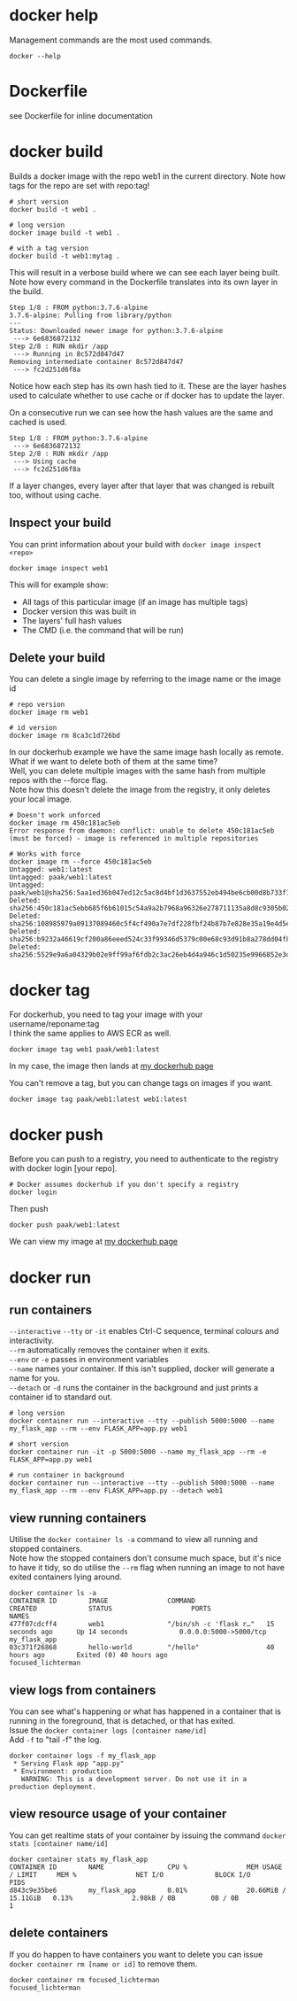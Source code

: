 # docker help
Management commands are the most used commands.
~~~~
docker --help
~~~~

# Dockerfile
see Dockerfile for inline documentation

# docker build
Builds a docker image with the repo web1 in the current directory. Note how tags for the repo are set with repo:tag!
~~~~
# short version
docker build -t web1 . 

# long version
docker image build -t web1 .

# with a tag version
docker build -t web1:mytag .
~~~~
This will result in a verbose build where we can see each layer being built.<br>
Note how every command in the Dockerfile translates into its own layer in the build.<br>
~~~~
Step 1/8 : FROM python:3.7.6-alpine
3.7.6-alpine: Pulling from library/python
---
Status: Downloaded newer image for python:3.7.6-alpine
 ---> 6e6836872132
Step 2/8 : RUN mkdir /app
 ---> Running in 8c572d847d47
Removing intermediate container 8c572d847d47
 ---> fc2d251d6f8a
~~~~
Notice how each step has its own hash tied to it. These are the layer hashes used to calculate whether to use cache or if docker has to update the layer.

On a consecutive run we can see how the hash values are the same and cached is used.
~~~
Step 1/8 : FROM python:3.7.6-alpine
 ---> 6e6836872132
Step 2/8 : RUN mkdir /app
 ---> Using cache
 ---> fc2d251d6f8a
~~~~
If a layer changes, every layer after that layer that was changed is rebuilt too, without using cache.

## Inspect your build
You can print information about your build with `docker image inspect <repo>`
~~~~
docker image inspect web1
~~~~
This will for example show:
* All tags of this particular image (if an image has multiple tags)
* Docker version this was built in
* The layers' full hash values
* The CMD (i.e. the command that will be run)

## Delete your build
You can delete a single image by referring to the image name or the image id
~~~~
# repo version
docker image rm web1

# id version
docker image rm 8ca3c1d726bd 
~~~~
In our dockerhub example we have the same image hash locally as remote. What if we want to delete both of them at the same time?<br>
Well, you can delete multiple images with the same hash from multiple repos with the --force flag.<br>
Note how this doesn't delete the image from the registry, it only deletes your local image.
~~~~
# Doesn't work unforced
docker image rm 450c181ac5eb        
Error response from daemon: conflict: unable to delete 450c181ac5eb (must be forced) - image is referenced in multiple repositories

# Works with force
docker image rm --force 450c181ac5eb
Untagged: web1:latest
Untagged: paak/web1:latest
Untagged: paak/web1@sha256:5aa1ed36b047ed12c5ac8d4bf1d3637552eb494be6cb00d8b733f13e79537468
Deleted: sha256:450c181ac5ebb685f6b61015c54a9a2b7968a96326e278711135a8d8c9305b02
Deleted: sha256:108985979a09137089460c5f4cf490a7e7df228fbf24b87b7e828e35a19e4d5e
Deleted: sha256:b9232a46619cf200a86eeed524c33f99346d5379c00e68c93d91b8a278dd04f8
Deleted: sha256:5529e9a6a04329b02e9ff99af6fdb2c3ac26eb4d4a946c1d50235e9966852e3d

~~~~

# docker tag
For dockerhub, you need to tag your image with your username/reponame:tag<br>
I think the same applies to AWS ECR as well.
~~~~
docker image tag web1 paak/web1:latest
~~~~
In my case, the image then lands at [my dockerhub page](https://hub.docker.com/r/paak/)

You can't remove a tag, but you can change tags on images if you want.
~~~~
docker image tag paak/web1:latest web1:latest
~~~~

# docker push
Before you can push to a registry, you need to authenticate to the registry with docker login [your repo].
~~~~
# Docker assumes dockerhub if you don't specify a registry
docker login 
~~~~
Then push
~~~~
docker push paak/web1:latest
~~~~
We can view my image at [my dockerhub page](https://hub.docker.com/r/paak/)

# docker run
## run containers
`--interactive` `--tty` or `-it` enables Ctrl-C sequence, terminal colours and interactivity.<br>
`--rm` automatically removes the container when it exits.<br>
`--env` or `-e` passes in environment variables<br>
`--name` names your container. If this isn't supplied, docker will generate a name for you.<br>
`--detach` or `-d` runs the container in the background and just prints a container id to standard out.<br>
~~~~
# long version
docker container run --interactive --tty --publish 5000:5000 --name my_flask_app --rm --env FLASK_APP=app.py web1

# short version
docker container run -it -p 5000:5000 --name my_flask_app --rm -e FLASK_APP=app.py web1

# run container in background
docker container run --interactive --tty --publish 5000:5000 --name my_flask_app --rm --env FLASK_APP=app.py --detach web1
~~~~

## view running containers
Utilise the `docker container ls -a` command to view all running and stopped containers.<br>
Note how the stopped containers don't consume much space, but it's nice to have it tidy, so do utilise the `--rm` flag when running an image to not have exited containers lying around.
~~~~
docker container ls -a
CONTAINER ID        IMAGE               COMMAND                  CREATED             STATUS                    PORTS                    NAMES
477f07cdcff4        web1                "/bin/sh -c 'flask r…"   15 seconds ago      Up 14 seconds             0.0.0.0:5000->5000/tcp   my_flask_app
03c371f26868        hello-world         "/hello"                 40 hours ago        Exited (0) 40 hours ago                            focused_lichterman
~~~~

## view logs from containers 
You can see what's happening or what has happened in a container that is running in the foreground, that is detached, or that has exited.<br>
Issue the `docker container logs [container name/id]`<br>
Add `-f` to "tail -f" the log.
~~~~
docker container logs -f my_flask_app
 * Serving Flask app "app.py"
 * Environment: production
   WARNING: This is a development server. Do not use it in a production deployment.
~~~~

## view resource usage of your container
You can get realtime stats of your container by issuing the command `docker stats [container name/id]`
~~~~
docker container stats my_flask_app
CONTAINER ID        NAME                CPU %               MEM USAGE / LIMIT     MEM %               NET I/O             BLOCK I/O           PIDS
d843c9e35be6        my_flask_app        0.01%               20.66MiB / 15.11GiB   0.13%               2.98kB / 0B         0B / 0B             1

~~~~

## delete containers
If you do happen to have containers you want to delete you can issue `docker container rm [name or id]` to remove them.
~~~~
docker container rm focused_lichterman 
focused_lichterman
~~~~